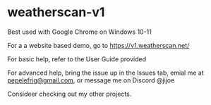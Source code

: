 # weatherscan-v1
Best used with Google Chrome on Windows 10-11

For a a website based demo, go to https://v1.weatherscan.net/

For basic help, refer to the User Guide provided

For advanced help, bring the issue up in the Issues tab, emial me at pepelefrig@gmail.com, or message me on Discord @jijoe

Consideer checking out my other projects.
